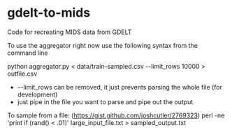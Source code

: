 gdelt-to-mids
=============

Code for recreating MIDS data from GDELT


To use the aggregator right now use the following syntax from the command line

python aggregator.py < data/train-sampled.csv --limit_rows 10000 > outfile.csv

* --limit_rows can be removed, it just prevents parsing the whole file (for development)
* just pipe in the file you want to parse and pipe out the output

To sample from a file: (https://gist.github.com/joshcutler/2769323)
perl -ne 'print if (rand() < .01)' large_input_file.txt > sampled_output.txt

